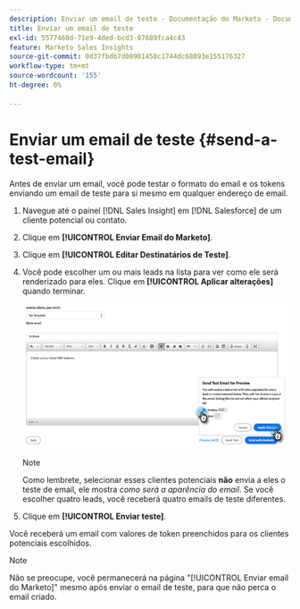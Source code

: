 ```yaml
---
description: Enviar um email de teste - Documentação do Marketo - Documentação do produto
title: Enviar um email de teste
exl-id: 5577460d-71e9-4ded-bcd3-07689fca4c43
feature: Marketo Sales Insights
source-git-commit: 0d37fbdb7d08901458c1744dc68893e155176327
workflow-type: tm+mt
source-wordcount: '155'
ht-degree: 0%

---
```


# Enviar um email de teste {#send-a-test-email}

Antes de enviar um email, você pode testar o formato do email e os tokens enviando um email de teste para si mesmo em qualquer endereço de email.

1. Navegue até o painel [!DNL Sales Insight] em [!DNL Salesforce] de um cliente potencial ou contato.

1. Clique em **[!UICONTROL Enviar Email do Marketo]**.

1. Clique em **[!UICONTROL Editar Destinatários de Teste]**.

1. Você pode escolher um ou mais leads na lista para ver como ele será renderizado para eles. Clique em **[!UICONTROL Aplicar alterações]** quando terminar.

   ![](assets/send-a-test-email-1.png)

   >[!NOTE]
   >
   >Como lembrete, selecionar esses clientes potenciais **não** envia a eles o teste de email, ele mostra _como será a aparência do email_. Se você escolher quatro leads, você receberá quatro emails de teste diferentes.

1. Clique em **[!UICONTROL Enviar teste]**.

Você receberá um email com valores de token preenchidos para os clientes potenciais escolhidos.

>[!NOTE]
>
>Não se preocupe, você permanecerá na página &quot;[!UICONTROL Enviar email do Marketo]&quot; mesmo após enviar o email de teste, para que não perca o email criado.
